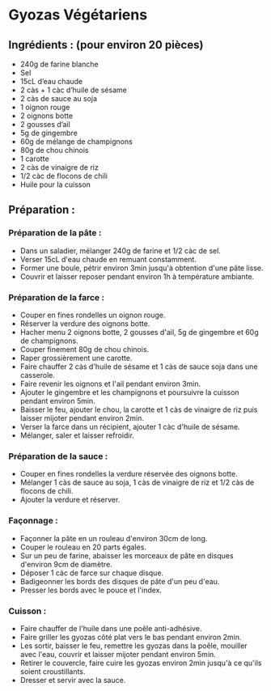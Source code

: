# Gyozas Végétariens

## Ingrédients : (pour environ 20 pièces)
* 240g de farine blanche
* Sel
* 15cL d’eau chaude
* 2 càs + 1 càc d’huile de sésame
* 2 càs de sauce au soja
* 1 oignon rouge
* 2 oignons botte
* 2 gousses d’ail
* 5g de gingembre
* 60g de mélange de champignons
* 80g de chou chinois
* 1 carotte
* 2 càs de vinaigre de riz
* 1/2 càc de flocons de chili
* Huile pour la cuisson

## Préparation :
### Préparation de la pâte :
* Dans un saladier, mélanger 240g de farine et 1/2 càc de sel.
* Verser 15cL d'eau chaude en remuant constamment.
* Former une boule, pétrir environ 3min jusqu'à obtention d'une pâte lisse.
* Couvrir et laisser reposer pendant environ 1h à température ambiante.

### Préparation de la farce :
* Couper en fines rondelles un oignon rouge.
* Réserver la verdure des oignons botte.
* Hacher menu 2 oignons botte, 2 gousses d'ail, 5g de gingembre et 60g de champignons.
* Couper finement 80g de chou chinois.
* Raper grossièrement une carotte.
* Faire chauffer 2 càs d'huile de sésame et 1 càs de sauce soja dans une casserole.
* Faire revenir les oignons et l'ail pendant environ 3min.
* Ajouter le gingembre et les champignons et poursuivre la cuisson pendant environ 5min.
* Baisser le feu, ajouter le chou, la carotte et 1 càs de vinaigre de riz puis laisser mijoter pendant environ 2min.
* Verser la farce dans un récipient, ajouter 1 càc d'huile de sésame.
* Mélanger, saler et laisser refroidir.

### Préparation de la sauce :
* Couper en fines rondelles la verdure réservée des oignons botte.
* Mélanger 1 càs de sauce au soja, 1 càs de vinaigre de riz et 1/2 càs de flocons de chili.
* Ajouter la verdure et réserver.

### Façonnage :
* Façonner la pâte en un rouleau d'environ 30cm de long.
* Couper le rouleau en 20 parts égales.
* Sur un peu de farine, abaisser les morceaux de pâte en disques d'environ 9cm de diamètre.
* Déposer 1 càc de farce sur chaque disque.
* Badigeonner les bords des disques de pâte d'un peu d'eau.
* Presser les bords avec le pouce et l'index.

### Cuisson :
* Faire chauffer de l'huile dans une poêle anti-adhésive.
* Faire griller les gyozas côté plat vers le bas pendant environ 2min.
* Les sortir, baisser le feu, remettre les gyozas dans la poêle, mouiller avec l'eau, couvrir et laisser mijoter pendant environ 5min.
* Retirer le couvercle, faire cuire les gyozas environ 2min jusqu'à ce qu'ils soient croustillants.
* Dresser et servir avec la sauce.